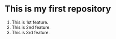 ﻿# This is my first repository

1. This is 1st feature.
2. This is 2nd feature.
3. This is 3rd feature.
